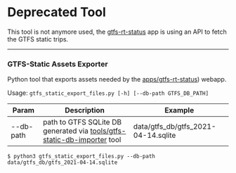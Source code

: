 # Deprecated Tool

This tool is not anymore used, the [gtfs-rt-status](https://github.com/openTdataCH/OJP-Showcase/tree/develop/apps/gtfs-rt-status) app is using an API to fetch the GTFS static trips. 

----

### GTFS-Static Assets Exporter

Python tool that exports assets needed by the [apps/gtfs-rt-status](https://github.com/openTdataCH/OJP-Showcase/tree/develop/apps/gtfs-rt-status)) webapp.

Usage: `gtfs_static_export_files.py [-h] [--db-path GTFS_DB_PATH]`

|Param|Description|Example|
|--|--|--|
|--db-path|path to GTFS SQLite DB generated via [tools/gtfs-static-db-importer](https://github.com/openTdataCH/OJP-Showcase/tree/develop/tools/gtfs-static-db-importer) tool| data/gtfs_db/gtfs_2021-04-14.sqlite |

`$ python3 gtfs_static_export_files.py --db-path data/gtfs_db/gtfs_2021-04-14.sqlite`